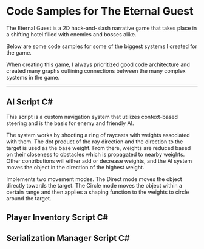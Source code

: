 # Code Samples for The Eternal Guest

The Eternal Guest is a 2D hack-and-slash narrative game that takes place in a shifting hotel filled with enemies and bosses alike.

Below are some code samples for some of the biggest systems I created for the game.

When creating this game, I always prioritized good code architecture and created many graphs outlining connections between the many complex systems in the game.

---

## AI Script C#

This script is a custom navigation system that utilizes context-based steering and is the basis for enemy and friendly AI.

The system works by shooting a ring of raycasts with weights associated with them. The dot product of the ray direction and the direction to the target is used as the base weight. From there, weights are reduced based on their closeness to obstacles which is propagated to nearby weights. Other contributions will either add or decrease weights, and the AI system moves the object in the direction of the highest weight.

Implements two movement modes. The Direct mode moves the object directly towards the target. The Circle mode moves the object within a certain range and then applies a shaping function to the weights to circle around the target.

## Player Inventory Script C#

## Serialization Manager Script C#
